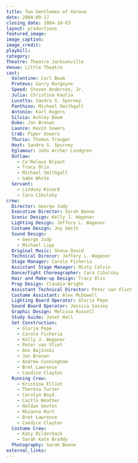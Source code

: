 ```yaml
---
title: Two Gentlemen of Verona
date: 2004-09-17
closing_date: 2004-10-03
layout: productions
featured_image: 
image_caption:
image_credit:
playbill: 
category: 
Theatre: Theatre Jacksonville
Venue: Little Theatre
cast:
  Valentine: Carl Baum
  Proteus: Garry Burgoyne
  Speed: Steven Anderson, Jr.
  Julia: Christina Kaulia
  Lucetta: Sandra S. Spurney
  Panthino: Michael Smithgall
  Antonio: Karl Rogers
  Silvia: Ashley Baum
  Duke: Jon Brenan
  Launce: Kevin Sowers
  Crab: Piper Sowers
  Thurio: Thomas Trauger
  Host: Sandra S. Spurney
  Eglamour: John Archer Lundgren
  Outlaw:
    - Co'Relous Bryant
    - Tracy Olin
    - Michael Smithgall
    - Gabe White
  Servant:
    - Lindsey Kinard
    - Cara Cibulsky
crew:
  Director: George Judy
  Executive Director: Sarah Boone
  Scenic Design: Kelly J. Wagoner
  Lighting Design: Jeffery L. Wagoner
  Costume Design: Joy Smith
  Sound Design:
    - George Judy
    - Michael Lipp
  Original Music: Shana David
  Technical Direcor: Jeffery L. Wagoner
  Stage Manager: Carole Ficheria
  Assistant Stage Manager: Misty Colvin
  Dance/Fight Choreographer: Cara Cibulsky
  Hair and Make-up Design: Tracy Olin
  Prop Design: Claudia Wright
  Assistant Technical Director: Peter van Vliet
  Costume Assistant: Alex McDowell
  Lighting Board Operator: Gloria Pepe
  Sound Board Operator: Jessica Sassey
  Graphic Design: Melissa Russell
  Study Guide: Janet Hall
  Set Construction:
    - Gloria Pepe
    - Carole Ficheria
    - Kelly J. Wagoner
    - Peter van Vliet
    - Ann Bajinski
    - Jon Brenan
    - Andrew Cunningham
    - Bret Lawrence
    - Candice Clayton
  Running Crew:
    - Kristina Elliot
    - Theresa Turner
    - Carolyn Boyd
    - Caitln Weather
    - Haldan Gevtes
    - Rhianna Hurt
    - Bret Lawrence
    - Candice Clayton
  Costume Crew:
    - Katy Bilderback
    - Sarah Kate Braddy
  Photography: Sarah Boone
external_links:
---
```

